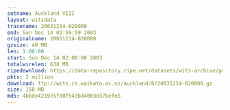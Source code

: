 ```yaml
---
setname: Auckland VIII
layout: witsdata
tracename: 20031214-020000
end: Sun Dec 14 02:59:59 2003
originalname: 20031214-020000
gzsize: 40 MB
len: 1:00:00
start: Sun Dec 14 02:00:00 2003
totalwirelen: 638 MB
ripedownload: https://data-repository.ripe.net/datasets/wits-archive/pma/long/auck/8//20031214-020000.gz
pkts: 2 million
download: ftp://wits.cs.waikato.ac.nz/auckland/8/20031214-020000.gz
size: 158 MB
md5: 4bbde421975fd8f543bd4003d37befeb
---
```

